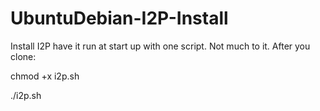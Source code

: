 # UbuntuDebian-I2P-Install
Install I2P have it run at start up with one script. 
Not much to it. After you clone:

chmod +x i2p.sh

./i2p.sh
